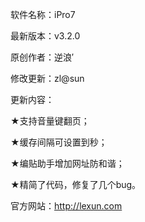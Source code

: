 软件名称：iPro7

最新版本：v3.2.0

原创作者：逆浪′

修改更新：zl@sun

更新内容：

★支持音量键翻页；

★缓存间隔可设置到秒；

★编贴助手增加网址防和谐；

★精简了代码，修复了几个bug。

官方网站：http://lexun.com